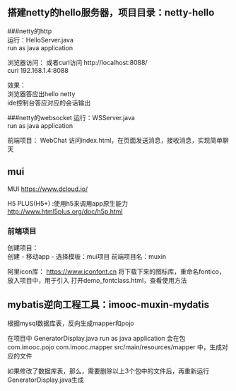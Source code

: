 ##


## 搭建netty的hello服务器，项目目录：netty-hello


###netty的http  
运行：HelloServer.java  
run as java application  

浏览器访问：  或者curl访问
http://localhost:8088/  
curl 192.168.1.4:8088

效果：  
浏览器答应出hello netty  
ide控制台答应对应的会话输出  

###netty的websocket
运行：WSServer.java  
run as java application 

前端项目：
WebChat
访问index.html，在页面发送消息，接收消息，实现简单聊天



## mui

MUI   https://www.dcloud.io/  

H5 PLUS(H5+)  :使用h5来调用app原生能力  
http://www.html5plus.org/doc/h5p.html  


### 前端项目
创建项目：  
创建 - 移动app - 选择模板：mui项目
前端项目名：muxin

阿里icon库：
https://www.iconfont.cn
将下载下来的图标库，重命名fontico，放入项目中，用于引入
打开demo_fontclass.html，查看使用方法



## mybatis逆向工程工具：imooc-muxin-mydatis  
根据mysql数据库表，反向生成mapper和pojo

在项目中
GeneratorDisplay.java
run as java application 
会在包
com.imooc.pojo
com.imooc.mapper
src/main/resources/mapper
中，生成对应的文件

如果修改了数据库表，那么，需要删除以上3个包中的文件后，再重新运行GeneratorDisplay.java生成

